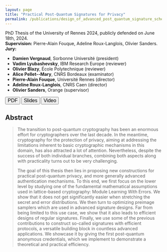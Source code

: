 ```yaml
---
layout: page
title: "Practical Post-Quantum Signatures for Privacy"
permalink: /publications/design_of_advanced_post_quantum_signature_schemes
---
```


PhD Thesis of the University of Rennes 2024, publicly defended on June 18th, 2024.  
**Supervision:** Pierre-Alain Fouque, Adeline Roux-Langlois, Olivier Sanders.  
**Jury:**
- **Damien Vergnaud**, Sorbonne Université (president)  
- **Vadim Lyubashevsky**, IBM Research Europe (reviewer)  
- **Olivier Blazy**, École Polytechnique (reviewer)  
- **Alice Pellet--Mary**, CNRS Bordeaux (examinator)  
- **Pierre-Alain Fouque**, Université Rennes (director)  
- **Adeline Roux-Langlois**, CNRS Caen (director)  
- **Olivier Sanders**, Orange (supervisor)  
 

<a href="/assets/pub/manuscript.pdf" target="_blank" style="text-decoration: none;"><button class="mybutton" onmouseover="this.style.backgroundColor='#337076'; this.style.color='#FFFFFF'; this.querySelector('span').style.paddingRight = '16px'; this.querySelector('span').querySelector('span').style.opacity = '1'; this.querySelector('span').querySelector('span').style.right = '0';" onmouseout="this.style.backgroundColor='#FFFFFF'; this.style.color='#337076'; this.querySelector('span').style.paddingRight = '0'; this.querySelector('span').querySelector('span').style.opacity = '0'; this.querySelector('span').querySelector('span').style.right = '-20px';"><span style="cursor: pointer; display: inline-block; position: relative; transition: 0.5s; font-size: 16px;">PDF <span style="position: absolute; opacity: 0; top: 0; right: -20px; transition: 0.5s;">&#xbb;</span></span></button></a>
<a href="/assets/slides/2024-06-18_defense_slides.pdf" target="_blank" style="text-decoration: none;"><button class="mybutton" onmouseover="this.style.backgroundColor='#337076'; this.style.color='#FFFFFF'; this.querySelector('span').style.paddingRight = '12px'; this.querySelector('span').querySelector('span').style.opacity = '1'; this.querySelector('span').querySelector('span').style.right = '0';" onmouseout="this.style.backgroundColor='#FFFFFF'; this.style.color='#337076'; this.querySelector('span').style.paddingRight = '0'; this.querySelector('span').querySelector('span').style.opacity = '0'; this.querySelector('span').querySelector('span').style.right = '-20px';"><span style="cursor: pointer; display: inline-block; position: relative; transition: 0.5s; font-size: 16px;">Slides <span style="position: absolute; opacity: 0; top: 0; right: -20px; transition: 0.5s;">&#xbb;</span></span></button></a>
<a href="https://youtu.be/Kwz9_7LnwNE" target="_blank" style="text-decoration: none;"><button class="mybutton" onmouseover="this.style.backgroundColor='#337076'; this.style.color='#FFFFFF'; this.querySelector('span').style.paddingRight = '12px'; this.querySelector('span').querySelector('span').style.opacity = '1'; this.querySelector('span').querySelector('span').style.right = '0';" onmouseout="this.style.backgroundColor='#FFFFFF'; this.style.color='#337076'; this.querySelector('span').style.paddingRight = '0'; this.querySelector('span').querySelector('span').style.opacity = '0'; this.querySelector('span').querySelector('span').style.right = '-20px';"><span style="cursor: pointer; display: inline-block; position: relative; transition: 0.5s; font-size: 16px;">Video <span style="position: absolute; opacity: 0; top: 0; right: -20px; transition: 0.5s;">&#xbb;</span></span></button></a>  

## Abstract
> The transition to post-quantum cryptography has been an enormous effort for cryptographers over the last decade. In the meantime, cryptography for the protection of privacy, aiming at addressing the limitations inherent to basic cryptographic mechanisms in this domain, has also attracted a lot of attention. Nevertheless, despite the success of both individual branches, combining both aspects along with practicality turns out to be very challenging.
>
> The goal of this thesis then lies in proposing new constructions for practical post-quantum privacy, and more generally advanced authentication mechanisms. To this end, we first focus on the lower level by studying one of the fundamental mathematical assumptions used in lattice-based cryptography: Module Learning With Errors. We show that it does not get significantly easier when stretching the secret and error distributions. We then turn to optimizing preimage samplers which are used in advanced signature designs. Far from being limited to this use case, we show that it also leads to efficient designs of regular signatures. Finally, we use some of the previous contributions to construct so-called signatures with efficient protocols, a versatile building block in countless advanced applications. We showcase it by giving the first post-quantum anonymous credentials, which we implement to demonstrate a theoretical and practical efficiency.